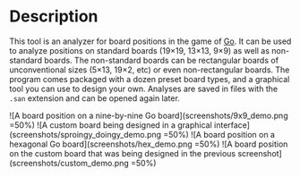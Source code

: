 
# Description

This tool is an analyzer for board positions in the game of [Go](https://en.wikipedia.org/wiki/Go_(game)). It can be used to analyze positions on standard boards (19×19, 13×13, 9×9) as well as non-standard boards. The non-standard boards can be rectangular boards of unconventional sizes (5×13, 19×2, etc) or even non-rectangular boards. The program comes packaged with a dozen preset board types, and a graphical tool you can use to design your own. Analyses are saved in files with the `.san` extension and can be opened again later.

![A board position on a nine-by-nine Go board](screenshots/9x9_demo.png =50%)  ![A custom board being designed in a graphical interface](screenshots/sproingy_doingy_demo.png =50%)
![A board position on a hexagonal Go board](screenshots/hex_demo.png =50%)  ![A board position on the custom board that was being designed in the previous screenshot](screenshots/custom_demo.png =50%)

